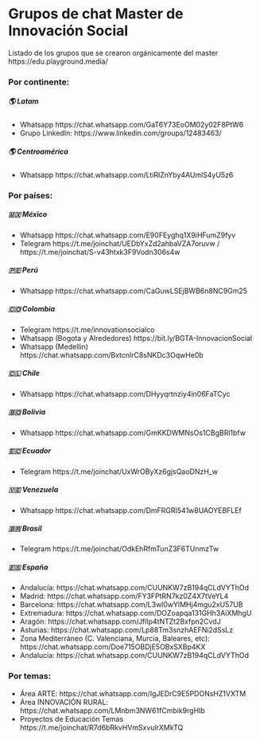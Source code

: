 <h1>Grupos de chat Master de Innovación Social</h1>
<p>Listado de los grupos que se crearon orgánicamente del master https://edu.playground.media/</p>

<h3>Por continente:</h3>

<h5>🌎 Latam</h5>
<ul>
  <li>Whatsapp https://chat.whatsapp.com/GaT6Y73EoOM02y02F8PtW6</li>
  <li>Grupo LinkedIn: https://www.linkedin.com/groups/12483463/ </li>
</ul>

<h5>🌎 Centroamérica</h5>
<ul>
  <li>Whatsapp https://chat.whatsapp.com/LtiRIZnYby4AUmlS4yU5z6</li>
</ul>

<h3>Por países:</h3>

<h5>🇲🇽 México</h5>
<ul>
  <li>Whatsapp https://chat.whatsapp.com/E90FEyghq1X9iHFumZ9fyv</li>
  <li>Telegram https://t.me/joinchat/UEDbYxZd2ahbaVZA7oruvw / https://t.me/joinchat/S-v43htxk3F9Vodn306s4w</li>
</ul>

<h5>🇵🇪 Perú</h5>
<ul>
  <li>Whatsapp https://chat.whatsapp.com/CaGuwLSEjBWB6n8NC9Gm25</li>
</ul>

<h5>🇨🇴 Colombia</h5>
<ul>
  <li>Telegram https://t.me/innovationsocialco</li>
  <li>Whatsapp (Bogota y Alrededores) https://bit.ly/BGTA-InnovacionSocial </li>
  <li>Whatsapp (Medellin) https://chat.whatsapp.com/BxtcnlrC8sNKDc3OqwHe0b</li>
</ul>

<h5>🇨🇱 Chile</h5>
<ul>
  <li>Whatsapp https://chat.whatsapp.com/DHyyqrtnziy4in06FaTCyc</li>
</ul>

<h5>🇧🇴 Bolivia</h5>
<ul>
  <li>Whatsapp https://chat.whatsapp.com/GmKKDWMNsOs1CBgBRl1bfw</li>
</ul>

<h5>🇪🇨 Ecuador</h5>
<ul>
  <li>Telegram https://t.me/joinchat/UxWrOByXz6gjsQaoDNzH_w</li>
</ul>

<h5>🇻🇪 Venezuela</h5>
<ul>
  <li>Whatsapp https://chat.whatsapp.com/DmFRGRI541w8UAOYEBFLEf</li>
</ul>

<h5>🇧🇷 Brasil</h5>
<ul>
  <li>Telegram https://t.me/joinchat/OdkEhRfmTunZ3F6TUnmzTw</li>
</ul>

<h5>🇪🇸 España</h5>
<ul>
<li> Andalucía: https://chat.whatsapp.com/CUUNKW7zB194qCLdVYThOd </li>
<li> Madrid: https://chat.whatsapp.com/FY3FPtRN7kz0Z4X7tVeYL4 </li>
<li> Barcelona: https://chat.whatsapp.com/L3wl0wYlMHj4mgu2xU57UB </li>
<li> Extremadura: https://chat.whatsapp.com/DOZoapqa131GHh3AiXMhgU </li>
<li> Aragón: https://chat.whatsapp.com/JflIp4tNTZt2Bxfpn2CvdJ </li>
<li> Asturias: https://chat.whatsapp.com/Lp88Tm3snzhAEFNi2dSsLz </li>
<li> Zona Mediterráneo (C. Valenciana, Murcia, Baleares, etc): https://chat.whatsapp.com/Doe715OBDjE5OBxSXBp4KX </li>
<li> Andalucía: https://chat.whatsapp.com/CUUNKW7zB194qCLdVYThOd </li>
</ul>

<h3>Por temas:</h3>
<ul>
  <li>Área ARTE: https://chat.whatsapp.com/IgJEDrC9E5PDONsHZ1VXTM</li>
  <li>Área INNOVACIÓN RURAL: https://chat.whatsapp.com/LMnbm3NW61fCmbik9rgHIb</li>
  <li>Proyectos de Educación Temas https://t.me/joinchat/R7d6bRkvHVmSxvulrXMkTQ</li>
</ul> 
